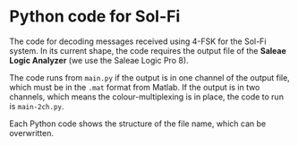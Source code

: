 # Python code for Sol-Fi

The code for decoding messages received using 4-FSK for the Sol-Fi system. In its current shape, the code requires the output file of the **Saleae Logic Analyzer** (we use the Saleae Logic Pro 8).

The code runs from ``main.py`` if the output is in one channel of the output file, which must be in the ``.mat`` format from Matlab. If the output is in two channels, which means the colour-multiplexing is in place, the code to run is ``main-2ch.py``. 

Each Python code shows the structure of the file name, which can be overwritten.
